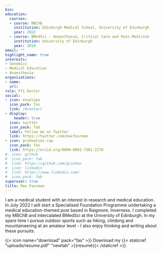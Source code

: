 ```yaml
---
bio: 
education:
  courses:
  - course: MBChB
    institution: Edinburgh Medical School, University of Edinburgh
    year: 2022
  - course: BMedSci - Anaestheisa, Critical Care and Pain Medicine
    institution: University of Edinburgh
    year: 2019
email: ""
highlight_name: true
interests:
- Genomics
- Medical Education
- Anaesthesia 
organizations:
- name: 
  url: 
role: FY1 Doctor
social:
- icon: envelope
  icon_pack: fas
  link: /#contact
- display:
    header: true
  icon: twitter
  icon_pack: fab
  label: Follow me on Twitter
  link: https://twitter.com/maxfourman
- icon: graduation-cap
  icon_pack: fas
  link: https://orcid.org/0000-0001-7381-2278
#- icon: github
#  icon_pack: fab
#  link: https://github.com/gcushen
#- icon: linkedin
#  link: https://www.linkedin.com/
#  icon_pack: fab
superuser: true
title: Max Fourman
---
```


I am a medical student with an interest in research and medical education. In July 2022 I will start a Specialised Foundation Programme undertaking a medical education-themed post based in Raigmore, Inverness. I completed my MBChB and intercalated BMedSci at the University of Edinburgh. In my spare time I pursue outdoor sports such as hiking, climbing and mountaineering at an amateur level - I also enjoy thinking and writing about these pursuits.

{{< icon name="download" pack="fas" >}} Download my {{< staticref "uploads/resume.pdf" "newtab" >}}resumé{{< /staticref >}}.
